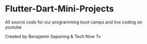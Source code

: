 # Flutter-Dart-Mini-Projects
All source code for our programming boot camps and live coding on youtube 

Created by Benajamin Sapaning & Tech Now Tv
